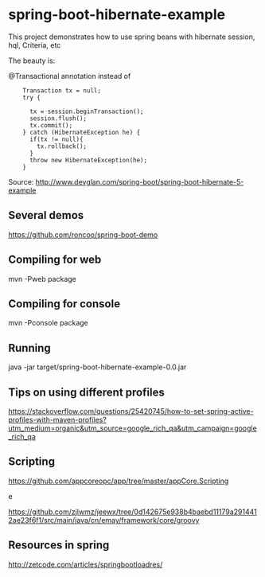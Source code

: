 # spring-boot-hibernate-example

This project demonstrates how to use spring beans with hibernate session, hql, Criteria, etc

The beauty is:

@Transactional annotation instead of

```
    Transaction tx = null;
    try {
      
      tx = session.beginTransaction();
      session.flush();
      tx.commit();
    } catch (HibernateException he) {
      if(tx != null){
        tx.rollback();
      } 
      throw new HibernateException(he);
    }
```

Source:
http://www.devglan.com/spring-boot/spring-boot-hibernate-5-example

## Several demos
https://github.com/roncoo/spring-boot-demo

## Compiling for web
mvn -Pweb package

## Compiling for console
mvn -Pconsole package

## Running 
java -jar target/spring-boot-hibernate-example-0.0.jar

## Tips on using different profiles 
https://stackoverflow.com/questions/25420745/how-to-set-spring-active-profiles-with-maven-profiles?utm_medium=organic&utm_source=google_rich_qa&utm_campaign=google_rich_qa

## Scripting
https://github.com/appcoreopc/app/tree/master/appCore.Scripting

e

https://github.com/zjlwmz/jeewx/tree/0d142675e938b4baebd11179a2914412ae23f6f1/src/main/java/cn/emay/framework/core/groovy

## Resources in spring
http://zetcode.com/articles/springbootloadres/

